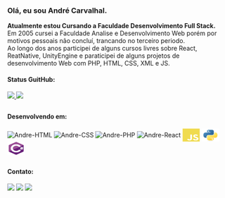 ### Olá, eu sou André Carvalhal.
**Atualmente estou Cursando a Faculdade Desenvolvimento Full Stack.**<br>
Em 2005 cursei a Faculdade Analise e Desenvolvimento Web porém por motivos pessoais não concluí, trancando no terceiro periodo.<br>
Ao longo dos anos participei de alguns cursos livres sobre React, ReatNative, UnityEngine e paraticipei de alguns projetos de desenvolvimento Web com PHP, HTML, CSS, XML e JS.
<br>
#### Status GuitHub:
<div>
<a href="https://github.com/andrec1986">
<img height="150em" src="https://github-readme-stats.vercel.app/api?username=andrec1986&show_icons=true&theme=github_dark&include_all_commits=true&count_private=true"/>
<img height="150em" src="https://github-readme-stats.vercel.app/api/top-langs/?username=andrec1986&layout=compact&langs_count=7&theme=github_dark"/>
</div></a>

##
#### Desenvolvendo em:
<div style="display: inline_block">
  <img align="center" alt="Andre-HTML" height="30" width="40" src="https://cdn.jsdelivr.net/gh/devicons/devicon/icons/html5/html5-original-wordmark.svg">
  <img align="center" alt="Andre-CSS" height="30" width="40" src="https://cdn.jsdelivr.net/gh/devicons/devicon/icons/css3/css3-original-wordmark.svg">
  <img align="center" alt="Andre-PHP" height="30" width="40" src="https://cdn.jsdelivr.net/gh/devicons/devicon/icons/php/php-original.svg">
  <img align="center" alt="Andre-React" height="30" width="40" src="https://cdn.jsdelivr.net/gh/devicons/devicon/icons/react/react-original-wordmark.svg">
  <img align="center" alt="Andre-Js" height="30" width="40" src="https://raw.githubusercontent.com/devicons/devicon/master/icons/javascript/javascript-plain.svg">
  <img align="center" alt="Andre-Python" height="30" width="40" src="https://raw.githubusercontent.com/devicons/devicon/master/icons/python/python-original.svg">
  <img align="center" alt="Andre-Csharp" height="30" width="40" src="https://raw.githubusercontent.com/devicons/devicon/master/icons/csharp/csharp-original.svg">
</div>

##
#### Contato:
<div style="display: inline_block">
  <a href="https://www.instagram.com/ndrcarv/"><img src="https://img.shields.io/badge/Instagram-E4405F?style=for-the-badge&logo=instagram&logoColor=white"/></a>
  <a href="mailto:ndrcarvalhal@gmail.com"><img src="https://img.shields.io/badge/Gmail-D14836?style=for-the-badge&logo=gmail&logoColor=white"/></a>
  <a href="https://api.whatsapp.com/send?phone=+5521990206130&text=Ola"><img src="https://img.shields.io/badge/WhatsApp-25D366?style=for-the-badge&logo=whatsapp&logoColor=white"/></a>
</div>
